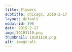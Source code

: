 ```yaml
---
title: Flowers
subtitle: Chicago, 2019-2-17
layout: default
modal-id: 196
date: 2019-2-17
img: 10101110.png
thumbnail: 10101110.png
alt: image-alt
---
```

